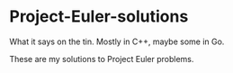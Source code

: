 # Project-Euler-solutions
What it says on the tin. Mostly in C++, maybe some in Go.

These are my solutions to Project Euler problems.
